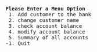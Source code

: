<PRE>
<B>Please Enter a Menu Option</B>
 1. Add customer to the bank 
 2. change customer name 
 3. check account balance
 4. modify account balance
 5. Summary of all accounts
-1. Quit
</PRE>
